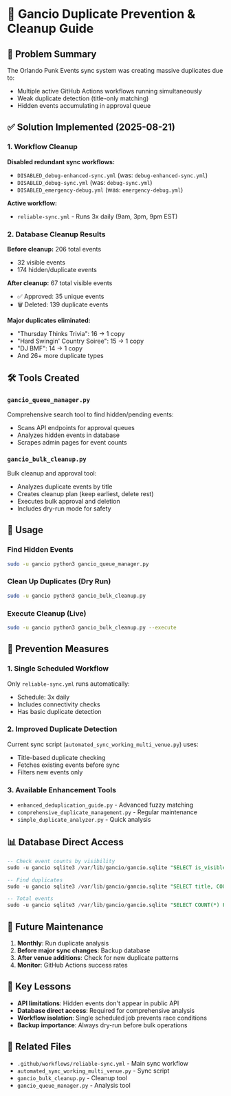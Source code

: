 # 🧹 Gancio Duplicate Prevention & Cleanup Guide

## 🚨 Problem Summary
The Orlando Punk Events sync system was creating massive duplicates due to:
- Multiple active GitHub Actions workflows running simultaneously
- Weak duplicate detection (title-only matching) 
- Hidden events accumulating in approval queue

## ✅ Solution Implemented (2025-08-21)

### 1. Workflow Cleanup
**Disabled redundant sync workflows:**
- `DISABLED_debug-enhanced-sync.yml` (was: `debug-enhanced-sync.yml`)
- `DISABLED_debug-sync.yml` (was: `debug-sync.yml`)
- `DISABLED_emergency-debug.yml` (was: `emergency-debug.yml`)

**Active workflow:**
- `reliable-sync.yml` - Runs 3x daily (9am, 3pm, 9pm EST)

### 2. Database Cleanup Results
**Before cleanup:** 206 total events
- 32 visible events
- 174 hidden/duplicate events

**After cleanup:** 67 total visible events  
- ✅ Approved: 35 unique events
- 🗑️ Deleted: 139 duplicate events

**Major duplicates eliminated:**
- "Thursday Thinks Trivia": 16 → 1 copy
- "Hard Swingin' Country Soiree": 15 → 1 copy
- "DJ BMF": 14 → 1 copy
- And 26+ more duplicate types

## 🛠️ Tools Created

### `gancio_queue_manager.py`
Comprehensive search tool to find hidden/pending events:
- Scans API endpoints for approval queues
- Analyzes hidden events in database
- Scrapes admin pages for event counts

### `gancio_bulk_cleanup.py`
Bulk cleanup and approval tool:
- Analyzes duplicate events by title
- Creates cleanup plan (keep earliest, delete rest)
- Executes bulk approval and deletion
- Includes dry-run mode for safety

## 🔧 Usage

### Find Hidden Events
```bash
sudo -u gancio python3 gancio_queue_manager.py
```

### Clean Up Duplicates (Dry Run)
```bash
sudo -u gancio python3 gancio_bulk_cleanup.py
```

### Execute Cleanup (Live)
```bash
sudo -u gancio python3 gancio_bulk_cleanup.py --execute
```

## 🚀 Prevention Measures

### 1. Single Scheduled Workflow
Only `reliable-sync.yml` runs automatically:
- Schedule: 3x daily
- Includes connectivity checks
- Has basic duplicate detection

### 2. Improved Duplicate Detection
Current sync script (`automated_sync_working_multi_venue.py`) uses:
- Title-based duplicate checking
- Fetches existing events before sync
- Filters new events only

### 3. Available Enhancement Tools
- `enhanced_deduplication_guide.py` - Advanced fuzzy matching
- `comprehensive_duplicate_management.py` - Regular maintenance
- `simple_duplicate_analyzer.py` - Quick analysis

## 📊 Database Direct Access
```sql
-- Check event counts by visibility
sudo -u gancio sqlite3 /var/lib/gancio/gancio.sqlite "SELECT is_visible, COUNT(*) FROM events GROUP BY is_visible;"

-- Find duplicates
sudo -u gancio sqlite3 /var/lib/gancio/gancio.sqlite "SELECT title, COUNT(*) as count FROM events GROUP BY title HAVING count > 1 ORDER BY count DESC;"

-- Total events
sudo -u gancio sqlite3 /var/lib/gancio/gancio.sqlite "SELECT COUNT(*) FROM events;"
```

## 🎯 Future Maintenance
1. **Monthly**: Run duplicate analysis
2. **Before major sync changes**: Backup database
3. **After venue additions**: Check for new duplicate patterns
4. **Monitor**: GitHub Actions success rates

## 📝 Key Lessons
- **API limitations**: Hidden events don't appear in public API
- **Database direct access**: Required for comprehensive analysis  
- **Workflow isolation**: Single scheduled job prevents race conditions
- **Backup importance**: Always dry-run before bulk operations

## 🔗 Related Files
- `.github/workflows/reliable-sync.yml` - Main sync workflow
- `automated_sync_working_multi_venue.py` - Sync script
- `gancio_bulk_cleanup.py` - Cleanup tool
- `gancio_queue_manager.py` - Analysis tool
